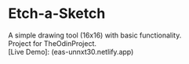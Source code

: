# Etch-a-Sketch

A simple drawing tool (16x16) with basic functionality. \
Project for TheOdinProject. \
[Live Demo]: (eas-unnxt30.netlify.app) 